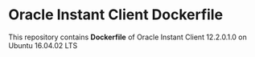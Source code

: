 # Oracle Instant Client Dockerfile

This repository contains **Dockerfile** of Oracle Instant Client 12.2.0.1.0 on Ubuntu 16.04.02 LTS
